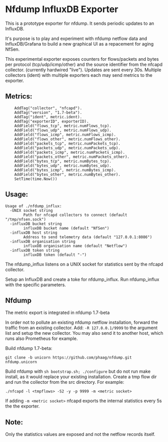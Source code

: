 # Nfdump InfluxDB Exporter

This is a prototype exporter for nfdump. It sends periodic updates to an InfluxDB.

It's purpose is to play and experiment with nfdump netflow data and InfluxDB/Grafana to build a new graphical UI as a repacement for aging NfSen.

This experimental exporter exposes counters for flows/packets and bytes per protocol (tcp/udp/icmp/other) and the source identifier from the nfcapd collector. (currently hardwired "live"). Updates are sent every 30s. Multiple collectors (ident) with multiple exporters each may send metrics to the exporter.

## Metrics:

```
    AddTag("collector", "nfcapd").
    AddTag("version", "1.7-beta").
    AddTag("ident", metric.ident).
    AddTag("exporterID", exporterID).
    AddField("flows_tcp", metric.numFlows_tcp).
    AddField("flows_udp", metric.numFlows_udp).
    AddField("flows_icmp", metric.numFlows_icmp).
    AddField("flows_other", metric.numFlows_other).
    AddField("packets_tcp", metric.numPackets_tcp).
    AddField("packets_udp", metric.numPackets_udp).
    AddField("packets_icmp", metric.numPackets_icmp).
    AddField("packets_other", metric.numPackets_other).
    AddField("bytes_tcp", metric.numBytes_tcp).
    AddField("bytes_udp", metric.numBytes_udp).
    AddField("bytes_icmp", metric.numBytes_icmp).
    AddField("bytes_other", metric.numBytes_other).
    SetTime(time.Now())
```



## Usage:

```
Usage of ./nfdump_influx:
  -UNIX socket string
        Path for nfcapd collectors to connect (default "/tmp/nfsen.sock")
  -influxDB bucket string
        influxDB bucket name (default "NfSen")
  -influxDB host string
        Address to send telemetry data (default "127.0.0.1:8086")
  -influxDB organisation string
        influxDB organisation name (default "Netflow")
  -influxDB token string
        influxDB token (default "-")

```

The nfdump_influx listens on a UNIX socket for statistics sent by the nfcapd collector. 

Setup an InfluxDB and create a toke for nfdump_influx. Run nfdump_influx with the specific parameters.


## Nfdump

The metric export is integrated in nfdump 1.7-beta

In order not to pollute an existing nfdump netflow installation, forward the traffic from an existing collector. Add: `-R 127.0.0.1/9999` to the argument list and setup the new collector. You may also send it to another host, which runs also Prometheus for example. 

Build nfdump 1.7-beta:

`git clone -b unicorn https://github.com/phaag/nfdump.git nfdump.unicorn` 

Build nfdump with `sh bootstrap.sh; ./configure` but do not run make install, as it would replace your existing installation. Create a tmp flow dir and run the collector from the src directory. For example:

`./nfcapd -l <tmpflows> -S2 -y -p 9999 -m <metric socket>`  

If adding `-m <metric socket>` nfcapd exports the internal statistics every 5s the the exporter. 



## Note:

Only the statistics values are exposed and not the netflow records itself.

